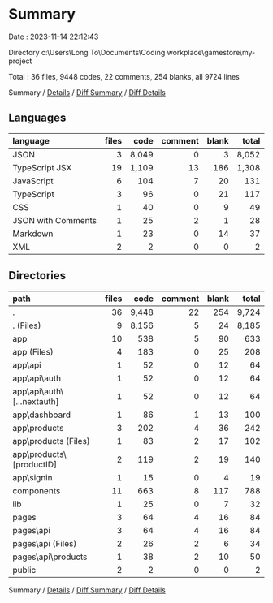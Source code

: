 # Summary

Date : 2023-11-14 22:12:43

Directory c:\\Users\\Long To\\Documents\\Coding workplace\\gamestore\\my-project

Total : 36 files,  9448 codes, 22 comments, 254 blanks, all 9724 lines

Summary / [Details](details.md) / [Diff Summary](diff.md) / [Diff Details](diff-details.md)

## Languages
| language | files | code | comment | blank | total |
| :--- | ---: | ---: | ---: | ---: | ---: |
| JSON | 3 | 8,049 | 0 | 3 | 8,052 |
| TypeScript JSX | 19 | 1,109 | 13 | 186 | 1,308 |
| JavaScript | 6 | 104 | 7 | 20 | 131 |
| TypeScript | 3 | 96 | 0 | 21 | 117 |
| CSS | 1 | 40 | 0 | 9 | 49 |
| JSON with Comments | 1 | 25 | 2 | 1 | 28 |
| Markdown | 1 | 23 | 0 | 14 | 37 |
| XML | 2 | 2 | 0 | 0 | 2 |

## Directories
| path | files | code | comment | blank | total |
| :--- | ---: | ---: | ---: | ---: | ---: |
| . | 36 | 9,448 | 22 | 254 | 9,724 |
| . (Files) | 9 | 8,156 | 5 | 24 | 8,185 |
| app | 10 | 538 | 5 | 90 | 633 |
| app (Files) | 4 | 183 | 0 | 25 | 208 |
| app\\api | 1 | 52 | 0 | 12 | 64 |
| app\\api\\auth | 1 | 52 | 0 | 12 | 64 |
| app\\api\\auth\\[...nextauth] | 1 | 52 | 0 | 12 | 64 |
| app\\dashboard | 1 | 86 | 1 | 13 | 100 |
| app\\products | 3 | 202 | 4 | 36 | 242 |
| app\\products (Files) | 1 | 83 | 2 | 17 | 102 |
| app\\products\\[productID] | 2 | 119 | 2 | 19 | 140 |
| app\\signin | 1 | 15 | 0 | 4 | 19 |
| components | 11 | 663 | 8 | 117 | 788 |
| lib | 1 | 25 | 0 | 7 | 32 |
| pages | 3 | 64 | 4 | 16 | 84 |
| pages\\api | 3 | 64 | 4 | 16 | 84 |
| pages\\api (Files) | 2 | 26 | 2 | 6 | 34 |
| pages\\api\\products | 1 | 38 | 2 | 10 | 50 |
| public | 2 | 2 | 0 | 0 | 2 |

Summary / [Details](details.md) / [Diff Summary](diff.md) / [Diff Details](diff-details.md)